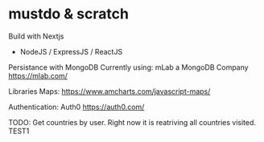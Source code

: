 # mustdo & scratch

Build with Nextjs
 - NodeJS
 / ExpressJS
 / ReactJS


Persistance with MongoDB
Currently using: mLab a MongoDB Company
https://mlab.com/

Libraries
Maps:
https://www.amcharts.com/javascript-maps/

Authentication:
Auth0
https://auth0.com/


TODO:
Get countries by user. Right now it is reatriving all countries visited.
TEST1

